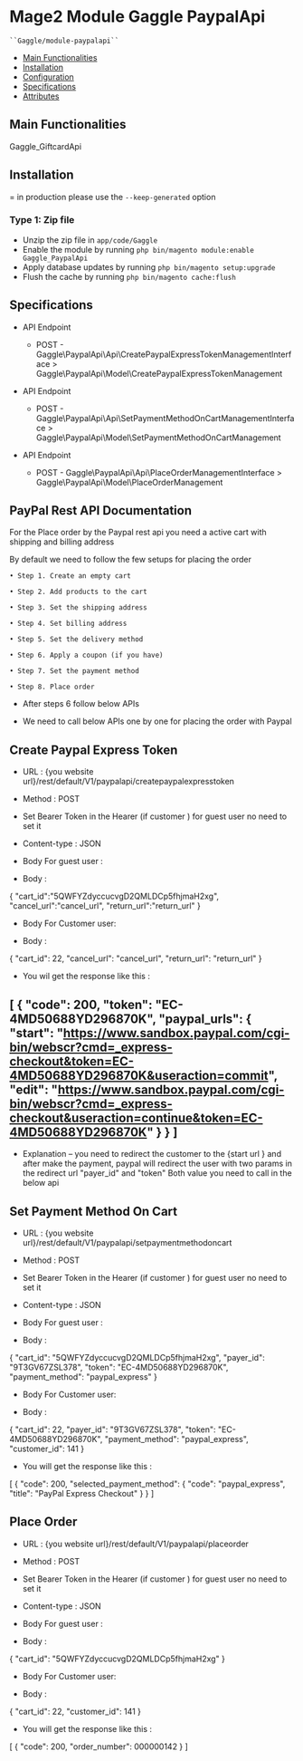 # Mage2 Module Gaggle PaypalApi

    ``Gaggle/module-paypalapi``

 - [Main Functionalities](#markdown-header-main-functionalities)
 - [Installation](#markdown-header-installation)
 - [Configuration](#markdown-header-configuration)
 - [Specifications](#markdown-header-specifications)
 - [Attributes](#markdown-header-attributes)


## Main Functionalities
Gaggle_GiftcardApi

## Installation
 = in production please use the `--keep-generated` option

### Type 1: Zip file

 - Unzip the zip file in `app/code/Gaggle`
 - Enable the module by running `php bin/magento module:enable Gaggle_PaypalApi`
 - Apply database updates by running `php bin/magento setup:upgrade`
 - Flush the cache by running `php bin/magento cache:flush`

## Specifications

 - API Endpoint
	- POST - Gaggle\PaypalApi\Api\CreatePaypalExpressTokenManagementInterface > Gaggle\PaypalApi\Model\CreatePaypalExpressTokenManagement

 - API Endpoint
	- POST - Gaggle\PaypalApi\Api\SetPaymentMethodOnCartManagementInterface > Gaggle\PaypalApi\Model\SetPaymentMethodOnCartManagement

 - API Endpoint
	- POST - Gaggle\PaypalApi\Api\PlaceOrderManagementInterface > Gaggle\PaypalApi\Model\PlaceOrderManagement


## PayPal Rest API Documentation


For the Place order by the Paypal rest api you need a active cart with shipping and billing address

By default we need to follow the few setups for placing the order


    • Step 1. Create an empty cart

    • Step 2. Add products to the cart

    • Step 3. Set the shipping address

    • Step 4. Set billing address

    • Step 5. Set the delivery method

    • Step 6. Apply a coupon (if you have)

    • Step 7. Set the payment method

    • Step 8. Place order


- After steps 6 follow below APIs 

- We need to call below APIs one by one for placing the order with Paypal



## Create Paypal Express Token

- URL : {you website url}/rest/default/V1/paypalapi/createpaypalexpresstoken

- Method : POST

- Set Bearer Token in the Hearer  (if customer ) for guest user no need to set it

- Content-type : JSON

- Body For guest user :

- Body : 

{
   "cart_id":"5QWFYZdyccucvgD2QMLDCp5fhjmaH2xg",
   "cancel_url":"cancel_url",
   "return_url":"return_url"
}

- Body For Customer user:

- Body : 

{
   "cart_id": 22,
   "cancel_url": "cancel_url",
   "return_url": "return_url"
}

- You wil get the response like this : 

[
   {
       "code": 200,
       "token": "EC-4MD50688YD296870K",
       "paypal_urls": {
            "start": "https://www.sandbox.paypal.com/cgi-bin/webscr?cmd=_express-checkout&token=EC-4MD50688YD296870K&useraction=commit",
     	    "edit": "https://www.sandbox.paypal.com/cgi-bin/webscr?cmd=_express-checkout&useraction=continue&token=EC-4MD50688YD296870K"
  	}
  }
]
-------------------------------------------------------------------------------------------------------------------------------------------------
- Explanation – you need to redirect the customer to the {start url } and  after make the payment, paypal will redirect the user with two params in the redirect url "payer_id" and "token" Both value you need to call in the below api 



## Set Payment Method On Cart

- URL : {you website url}/rest/default/V1/paypalapi/setpaymentmethodoncart


- Method : POST

- Set Bearer Token in the Hearer  (if customer ) for guest user no need to set it

- Content-type : JSON

- Body For guest user :

- Body : 

{
   "cart_id": "5QWFYZdyccucvgD2QMLDCp5fhjmaH2xg",
   "payer_id": "9T3GV67ZSL378",
   "token": "EC-4MD50688YD296870K",
   "payment_method": "paypal_express"
 }


- Body For Customer user:

- Body : 

{
   "cart_id": 22,
   "payer_id": "9T3GV67ZSL378",
   "token": "EC-4MD50688YD296870K",
   "payment_method": "paypal_express",
   "customer_id": 141
 }

- You will get the response like this : 

[
   {
      "code": 200,
      "selected_payment_method": {
      "code": "paypal_express",
      "title": "PayPal Express Checkout"
      }
   }
]



## Place Order


- URL : {you website url}/rest/default/V1/paypalapi/placeorder

- Method : POST

- Set Bearer Token in the Hearer  (if customer ) for guest user no need to set it

- Content-type :  JSON



- Body For guest user :

- Body : 

{
   "cart_id": "5QWFYZdyccucvgD2QMLDCp5fhjmaH2xg"
}



- Body For Customer user:

- Body : 

{
   "cart_id": 22,
   "customer_id": 141
}




- You will get the response like this : 

[
   {
      "code": 200,
      "order_number": 000000142
   }
]
